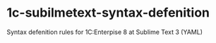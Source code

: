 # 1c-subilmetext-syntax-defenition
Syntax defenition rules for 1C:Enterpise 8 at Sublime Text 3 (YAML)
